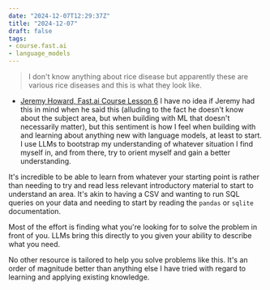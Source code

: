 ```yaml
---
date: "2024-12-07T12:29:37Z"
title: "2024-12-07"
draft: false
tags:
- course.fast.ai
- language_models
---
```


> I don't know anything about rice disease but apparently these are various rice diseases and this is what they look like.

- [Jeremy Howard, Fast.ai Course Lesson 6](https://youtu.be/AdhG64NF76E?feature=shared&t=3939)
I have no idea if Jeremy had this in mind when he said this (alluding to the fact he doesn't know about the subject area, but when building with ML that doesn't necessarily matter), but this sentiment is how I feel when building with and learning about anything new with language models, at least to start.
I use LLMs to bootstrap my understanding of whatever situation I find myself in, and from there, try to orient myself and gain a better understanding.

It's incredible to be able to learn from whatever your starting point is rather than needing to try and read less relevant introductory material to start to understand an area.
It's akin to having a CSV and wanting to run SQL queries on your data and needing to start by reading the `pandas` or `sqlite` documentation.

Most of the effort is finding what you're looking for to solve the problem in front of you.
LLMs bring this directly to you given your ability to describe what you need.

No other resource is tailored to help you solve problems like this.
It's an order of magnitude better than anything else I have tried with regard to learning and applying existing knowledge.
